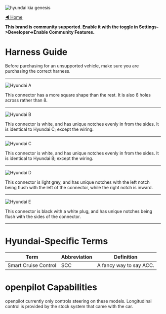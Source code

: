 ![hyundai kia genesis](https://user-images.githubusercontent.com/37757984/82103626-983d4800-96c8-11ea-8062-e771da985755.jpeg)

[◄ Home](https://github.com/commaai/openpilot/wiki)

**This brand is community supported. Enable it with the toggle in Settings->Developer->Enable Community Features.**



# Harness Guide

Before purchasing for an unsupported vehicle, make sure you are purchasing the correct harness.

---
![Hyundai A](https://user-images.githubusercontent.com/37757984/82007923-4d67f580-9620-11ea-8e5f-8167e2051f02.png)

This connector has a more square shape than the rest. It is also 6 holes across rather than 8.

---
![Hyundai B](https://user-images.githubusercontent.com/37757984/82008019-7daf9400-9620-11ea-8067-e5bd784b5a00.png)

This connector is white, and has unique notches evenly in from the sides. It is identical to Hyundai C; except the wiring.

---
![Hyundai C](https://user-images.githubusercontent.com/37757984/82008212-eb5bc000-9620-11ea-8d03-fdf21ed5149e.png)

This connector is white, and has unique notches evenly in from the sides. It is identical to Hyundai B; except the wiring.

---
![Hyundai D](https://user-images.githubusercontent.com/37757984/82008225-f151a100-9620-11ea-9efe-4093365392a7.png)

This connector is light grey, and has unique notches with the left notch being flush with the left of the connector, while the right notch is inward.

---
![Hyundai E](https://user-images.githubusercontent.com/37757984/82008239-f7e01880-9620-11ea-9078-aafbeec1879f.png)

This connector is black with a white plug, and has unique notches being flush with the sides of the connector.

---

# Hyundai-Specific Terms
Term | Abbreviation | Definition
--- | --- | ---
Smart Cruise Control | SCC | A fancy way to say ACC.

# openpilot Capabilities

openpilot currently only controls steering on these models. Longitudinal control is provided by the stock system that came with the car.